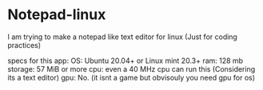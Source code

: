 # Notepad-linux
I am trying to make a notepad like text editor for linux (Just for coding practices)


specs for this app:
OS: Ubuntu 20.04+ or Linux mint 20.3+
ram: 128 mb
storage: 57 MiB or more
cpu: even a 40 MHz cpu can run this (Considering its a text editor)
gpu: No. (it isnt a game but obvisouly you need gpu for os)

